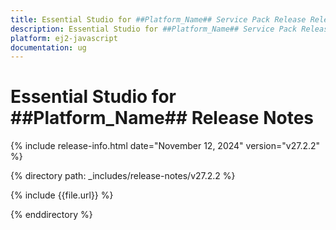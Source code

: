 ```yaml
---
title: Essential Studio for ##Platform_Name## Service Pack Release Release Notes  
description: Essential Studio for ##Platform_Name## Service Pack Release Release Notes  
platform: ej2-javascript
documentation: ug
---
```


# Essential Studio for ##Platform_Name##  Release Notes  

{% include release-info.html date="November 12, 2024"  version="v27.2.2" %}

{% directory path: _includes/release-notes/v27.2.2 %}

{% include {{file.url}} %}

{% enddirectory %}